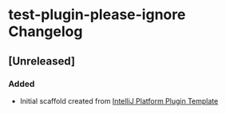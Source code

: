 <!-- Keep a Changelog guide -> https://keepachangelog.com -->

# test-plugin-please-ignore Changelog

## [Unreleased]
### Added
- Initial scaffold created from [IntelliJ Platform Plugin Template](https://github.com/JetBrains/intellij-platform-plugin-template)
